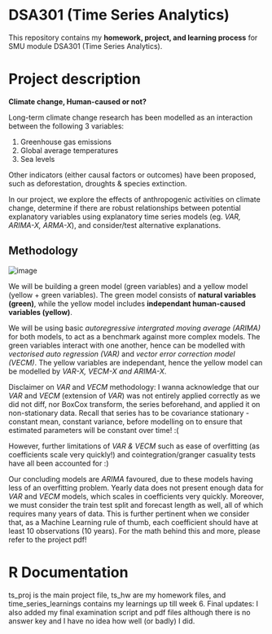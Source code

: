 # DSA301 (Time Series Analytics)
This repository contains my __homework, project, and learning process__ for SMU module DSA301 (Time Series Analytics).

# Project description
__Climate change, Human-caused or not?__

Long-term climate change research has been modelled as an interaction between the following 3 variables: 
1. Greenhouse gas emissions
2. Global average temperatures
3. Sea levels
   
Other indicators (either causal factors or outcomes) have been proposed, such as deforestation, droughts & species extinction. 

In our project, we explore the effects of anthropogenic activities on climate change, determine if there are robust relationships between potential explanatory variables using explanatory time series models (eg. *VAR, ARIMA-X, ARMA-X*), and consider/test alternative explanations.

## Methodology

![image](https://github.com/Rayybird96/DSA301_TimeSeries/assets/138758608/975b2342-eafa-403e-84ca-488ed7482b16)

We will be building a green model (green variables) and a yellow model (yellow + green variables). The green model consists of __natural variables (green)__, while the yellow model includes __independant human-caused variables (yellow)__.

We will be using basic *autoregressive intergrated moving average (ARIMA)* for both models, to act as a benchmark against more complex models.
The green variables interact with one another, hence can be modelled with *vectorised auto regression (VAR)* and *vector error correction model (VECM)*.
The yellow variables are independant, hence the yellow model can be modelled by *VAR-X, VECM-X and ARIMA-X*.

Disclaimer on *VAR* and *VECM* methodology: I wanna acknowledge that our *VAR* and *VECM* (extension of *VAR*) was not entirely applied correctly as we did not diff, nor BoxCox transform, the series beforehand, and applied it on non-stationary data. Recall that series has to be covariance stationary - constant mean, constant variance, before modelling on to ensure that estimated parameters will be constant over time! :(

However, further limitations of *VAR & VECM* such as ease of overfitting (as coefficients scale very quickly!) and cointegration/granger casuality tests have all been accounted for :)

Our concluding models are *ARIMA* favoured, due to these models having less of an overfitting problem. Yearly data does not present enough data for *VAR* and *VECM* models, which scales in coefficients very quickly. Moreover, we must consider the train test split and forecast length as well, all of which requires many years of data. This is further pertinent when we consider that, as a Machine Learning rule of thumb, each coefficient should have at least 10 observations (10 years). For the math behind this and more, please refer to the project pdf!

# R Documentation
ts_proj is the main project file, ts_hw are my homework files, and time_series_learnings contains my learnings up till week 6. 
Final updates: I also added my final examination script and pdf files although there is no answer key and I have no idea how well (or badly) I did.

